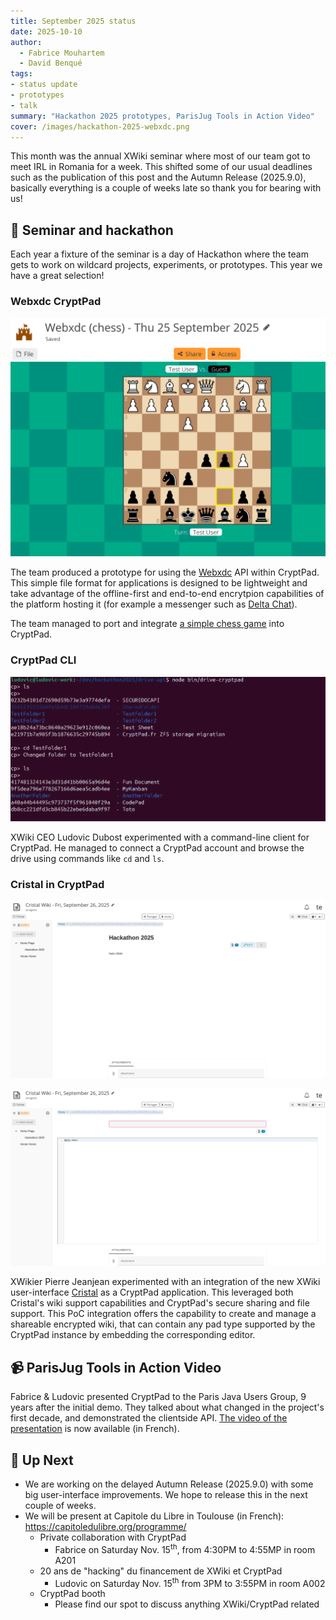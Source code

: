```yaml
---
title: September 2025 status
date: 2025-10-10
author: 
  - Fabrice Mouhartem
  - David Benqué
tags:
- status update
- prototypes
- talk
summary: "Hackathon 2025 prototypes, ParisJug Tools in Action Video"
cover: /images/hackathon-2025-webxdc.png
---
```


This month was the annual XWiki seminar where most of our team got to meet IRL in Romania for a week. This shifted some of our usual deadlines such as the publication of this post and the Autumn Release (2025.9.0), basically everything is a couple of weeks late so thank you for bearing with us!

## 🌲 Seminar and hackathon

Each year a fixture of the seminar is a day of Hackathon where the team gets to work on wildcard projects, experiments, or prototypes. This year we have a great selection!

### Webxdc CryptPad

![screenshot of a chess game application with a CryptPad toolbar](/images/hackathon-2025-webxdc.png)

The team produced a prototype for using the [Webxdc](https://webxdc.org/) API within CryptPad. This simple file format for applications is designed to be lightweight and take advantage of the offline-first and end-to-end encrytpion capabilities of the platform hosting it (for example a messenger such as [Delta Chat](https://delta.chat)).

The team managed to port and integrate [a simple chess game](https://github.com/ArcaneCircle/chess) into CryptPad.

### CryptPad CLI

![screenshot of a terminal showing a cryptpad client navigating a drive with cd and ls commands](/images/hackathon-2025-cli.png)

XWiki CEO Ludovic Dubost experimented with a command-line client for CryptPad. He managed to connect a CryptPad account and browse the drive using commands like `cd` and `ls`.

### Cristal in CryptPad

![screenshot of the Cristal interface inside CryptPad](/images/hackathon-2025-cristal.png)

![screenshot of the Cristal interface inside CryptPad shown with an active text editor](/images/hackathon-2025-cristal2.png)

XWikier Pierre Jeanjean experimented with an integration of the new XWiki user-interface [Cristal](https://cristal.xwiki.org/xwiki/bin/view/Main/WebHome) as a CryptPad application. This leveraged both Cristal's wiki support capabilities and CryptPad's secure sharing and file support. This PoC integration offers the capability to create and manage a shareable encrypted wiki, that can contain any pad type supported by the CryptPad instance by embedding the corresponding editor.

## 📹 ParisJug Tools in Action Video

Fabrice & Ludovic presented CryptPad to the Paris Java Users Group, 9 years after the initial demo. They talked about what changed in the project's first decade, and demonstrated the clientside API. [The video of the presentation](https://peertube.xwiki.com/w/tKLzwGvUtXFrHD7HukYAWA) is now available (in French).

  
## 🔭 Up Next

- We are working on the delayed Autumn Release (2025.9.0) with some big user-interface improvements. We hope to release this in the next couple of weeks.
- We will be present at Capitole du Libre in Toulouse (in French): https://capitoledulibre.org/programme/
  - Private collaboration with CryptPad
    - Fabrice on Saturday Nov. 15<sup>th</sup>, from 4:30PM to 4:55MP in room A201
  - 20 ans de "hacking" du financement de XWiki et CryptPad
    - Ludovic on Saturday Nov. 15<sup>th</sup> from 3PM to 3:55PM in room A002
  - CryptPad booth
    - Please find our spot to discuss anything XWiki/CryptPad related